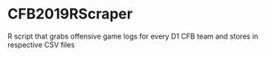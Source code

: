 # CFB2019RScraper
R script that grabs offensive game logs for every D1 CFB team and stores in respective CSV files
